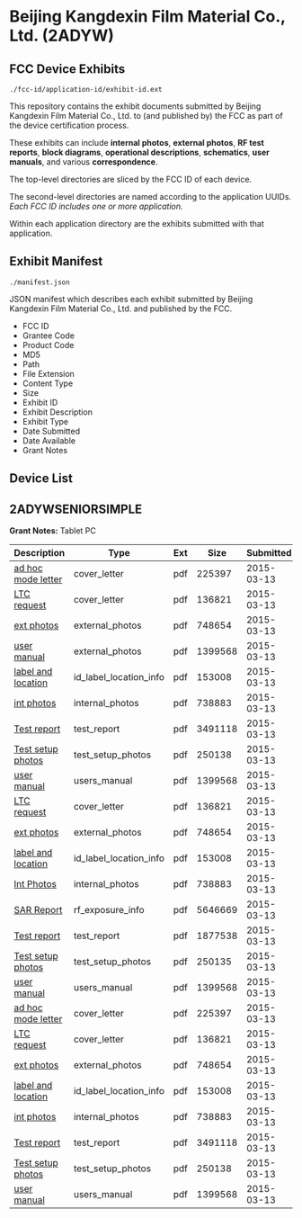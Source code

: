 # Beijing Kangdexin Film Material Co., Ltd. (2ADYW)
## FCC Device Exhibits

```
./fcc-id/application-id/exhibit-id.ext
```

This repository contains the exhibit documents submitted by Beijing Kangdexin Film Material Co., Ltd. to (and published by) the FCC as part of the device certification process.

These exhibits can include **internal photos**, **external photos**, **RF test reports**, **block diagrams**, **operational descriptions**, **schematics**, **user manuals**, and various **correspondence**.

The top-level directories are sliced by the FCC ID of each device.

The second-level directories are named according to the application UUIDs. *Each FCC ID includes one or more application.*

Within each application directory are the exhibits submitted with that application. 

## Exhibit Manifest

```
./manifest.json
```

JSON manifest which describes each exhibit submitted by Beijing Kangdexin Film Material Co., Ltd. and published by the FCC.

- FCC ID
- Grantee Code
- Product Code
- MD5
- Path
- File Extension
- Content Type
- Size
- Exhibit ID
- Exhibit Description
- Exhibit Type
- Date Submitted
- Date Available
- Grant Notes

## Device List
## 2ADYWSENIORSIMPLE
**Grant Notes:** Tablet PC

| Description | Type | Ext | Size | Submitted | Available |
| ----------- | ---- | --- | ---- | --------- | --------- |
| [ad hoc mode letter](2ADYWSENIORSIMPLE/bd8001437dee2b53e13bef0af54f4281/2554430.pdf) | cover_letter | pdf | 225397 | 2015-03-13 | 2015-03-13 |
| [LTC request](2ADYWSENIORSIMPLE/bd8001437dee2b53e13bef0af54f4281/2554431.pdf) | cover_letter | pdf | 136821 | 2015-03-13 | 2015-03-13 |
| [ext photos](2ADYWSENIORSIMPLE/bd8001437dee2b53e13bef0af54f4281/2554432.pdf) | external_photos | pdf | 748654 | 2015-03-13 | 2015-03-13 |
| [user manual](2ADYWSENIORSIMPLE/bd8001437dee2b53e13bef0af54f4281/2554437.pdf) | external_photos | pdf | 1399568 | 2015-03-13 | 2015-03-13 |
| [label and location](2ADYWSENIORSIMPLE/bd8001437dee2b53e13bef0af54f4281/2554434.pdf) | id_label_location_info | pdf | 153008 | 2015-03-13 | 2015-03-13 |
| [int photos](2ADYWSENIORSIMPLE/bd8001437dee2b53e13bef0af54f4281/2554433.pdf) | internal_photos | pdf | 738883 | 2015-03-13 | 2015-03-13 |
| [Test report](2ADYWSENIORSIMPLE/bd8001437dee2b53e13bef0af54f4281/2554435.pdf) | test_report | pdf | 3491118 | 2015-03-13 | 2015-03-13 |
| [Test setup photos](2ADYWSENIORSIMPLE/bd8001437dee2b53e13bef0af54f4281/2554436.pdf) | test_setup_photos | pdf | 250138 | 2015-03-13 | 2015-03-13 |
| [user manual](2ADYWSENIORSIMPLE/bd8001437dee2b53e13bef0af54f4281/2554437.pdf) | users_manual | pdf | 1399568 | 2015-03-13 | 2015-03-13 |
| [LTC request](2ADYWSENIORSIMPLE/2d3f59026e4c884cbc2185131e2ea958/2554431.pdf) | cover_letter | pdf | 136821 | 2015-03-13 | 2015-03-13 |
| [ext photos](2ADYWSENIORSIMPLE/2d3f59026e4c884cbc2185131e2ea958/2554432.pdf) | external_photos | pdf | 748654 | 2015-03-13 | 2015-03-13 |
| [label and location](2ADYWSENIORSIMPLE/2d3f59026e4c884cbc2185131e2ea958/2554434.pdf) | id_label_location_info | pdf | 153008 | 2015-03-13 | 2015-03-13 |
| [Int Photos](2ADYWSENIORSIMPLE/2d3f59026e4c884cbc2185131e2ea958/2554433.pdf) | internal_photos | pdf | 738883 | 2015-03-13 | 2015-03-13 |
| [SAR Report](2ADYWSENIORSIMPLE/2d3f59026e4c884cbc2185131e2ea958/2554467.pdf) | rf_exposure_info | pdf | 5646669 | 2015-03-13 | 2015-03-13 |
| [Test report](2ADYWSENIORSIMPLE/2d3f59026e4c884cbc2185131e2ea958/2554468.pdf) | test_report | pdf | 1877538 | 2015-03-13 | 2015-03-13 |
| [Test setup photos](2ADYWSENIORSIMPLE/2d3f59026e4c884cbc2185131e2ea958/2554469.pdf) | test_setup_photos | pdf | 250135 | 2015-03-13 | 2015-03-13 |
| [user manual](2ADYWSENIORSIMPLE/2d3f59026e4c884cbc2185131e2ea958/2554437.pdf) | users_manual | pdf | 1399568 | 2015-03-13 | 2015-03-13 |
| [ad hoc mode letter](2ADYWSENIORSIMPLE/e1e5ffffd48947f09508b5a69419c2bc/2554430.pdf) | cover_letter | pdf | 225397 | 2015-03-13 | 2015-03-13 |
| [LTC request](2ADYWSENIORSIMPLE/e1e5ffffd48947f09508b5a69419c2bc/2554431.pdf) | cover_letter | pdf | 136821 | 2015-03-13 | 2015-03-13 |
| [ext photos](2ADYWSENIORSIMPLE/e1e5ffffd48947f09508b5a69419c2bc/2554432.pdf) | external_photos | pdf | 748654 | 2015-03-13 | 2015-03-13 |
| [label and location](2ADYWSENIORSIMPLE/e1e5ffffd48947f09508b5a69419c2bc/2554434.pdf) | id_label_location_info | pdf | 153008 | 2015-03-13 | 2015-03-13 |
| [int photos](2ADYWSENIORSIMPLE/e1e5ffffd48947f09508b5a69419c2bc/2554433.pdf) | internal_photos | pdf | 738883 | 2015-03-13 | 2015-03-13 |
| [Test report](2ADYWSENIORSIMPLE/e1e5ffffd48947f09508b5a69419c2bc/2554435.pdf) | test_report | pdf | 3491118 | 2015-03-13 | 2015-03-13 |
| [Test setup photos](2ADYWSENIORSIMPLE/e1e5ffffd48947f09508b5a69419c2bc/2554436.pdf) | test_setup_photos | pdf | 250138 | 2015-03-13 | 2015-03-13 |
| [user manual](2ADYWSENIORSIMPLE/e1e5ffffd48947f09508b5a69419c2bc/2554437.pdf) | users_manual | pdf | 1399568 | 2015-03-13 | 2015-03-13 |
